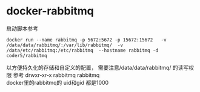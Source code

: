 # docker-rabbitmq
启动脚本参考 
```
docker run --name rabbitmq -p 5672:5672 -p 15672:15672   -v /data/data/rabbitmq/:/var/lib/rabbitmq/  -v /data/etc/rabbitmq:/etc/rabbitmq  --hostname rabbitmq -d coder5/rabbitmq
```
以方便持久化的存储和自定义的配置，
需要注意/data/data/rabbitmq/ 的读写权限
参考 drwxr-xr-x   rabbitmq rabbitmq     
docker里的rabbitmq的 uid和gid 都是1000 

